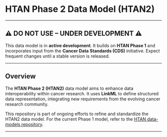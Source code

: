 # HTAN Phase 2 Data Model (HTAN2)

---

## ⚠️ **DO NOT USE – UNDER DEVELOPMENT** ⚠️  

This data model is in **active development**. It builds on **HTAN Phase 1** and incorporates input from the **Cancer Data Standards (CDS)** initiative. Expect frequent changes until a stable version is released.

---

## Overview  
The **HTAN Phase 2 (HTAN2)** data model aims to enhance data interoperability within cancer research. It uses **LinkML** to define structured data representation, integrating new requirements from the evolving cancer research community.

This repository is part of ongoing efforts to refine and standardize the HTAN2 data model. For the current Phase 1 model, refer to the [HTAN data-models repository](https://github.com/ncihtan/data-models).

---
